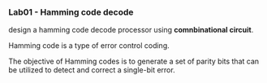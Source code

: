 ### Lab01 - Hamming code decode

design a hamming code decode processor using **comnbinational circuit**.

Hamming code is a type of error control coding. 

The objective of Hamming codes is to generate a set of parity bits that can be utilized to detect and correct a single-bit error. 
